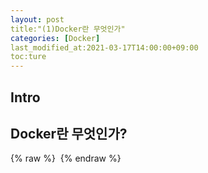```yaml
---
layout: post
title:"(1)Docker란 무엇인가"
categories: [Docker]
last_modified_at:2021-03-17T14:00:00+09:00
toc:ture
---
```


Intro
------------------------
## Docker란 무엇인가?<br/>

{% raw %} <img src="https://Kimjs11.github.io/img/homepage-docker-logo.png" alt=""> {% endraw %}
